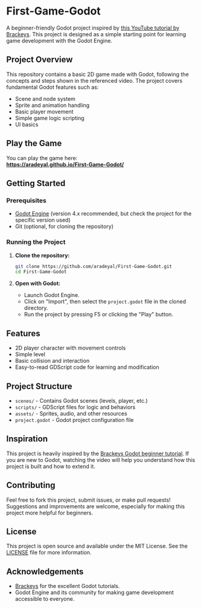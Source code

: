 # First-Game-Godot

A beginner-friendly Godot project inspired by [this YouTube tutorial by Brackeys](https://www.youtube.com/watch?v=LOhfqjmasi0&t=2588s). This project is designed as a simple starting point for learning game development with the Godot Engine.

## Project Overview

This repository contains a basic 2D game made with Godot, following the concepts and steps shown in the referenced video. The project covers fundamental Godot features such as:

- Scene and node system
- Sprite and animation handling
- Basic player movement
- Simple game logic scripting
- UI basics

## Play the Game

You can play the game here:  
**https://aradeyal.github.io/First-Game-Godot/**


## Getting Started

### Prerequisites

- [Godot Engine](https://godotengine.org/download) (version 4.x recommended, but check the project for the specific version used)
- Git (optional, for cloning the repository)

### Running the Project

1. **Clone the repository:**

   ```bash
   git clone https://github.com/aradeyal/First-Game-Godot.git
   cd First-Game-Godot
   ```

2. **Open with Godot:**
   - Launch Godot Engine.
   - Click on "Import", then select the `project.godot` file in the cloned directory.
   - Run the project by pressing F5 or clicking the "Play" button.

## Features

- 2D player character with movement controls
- Simple level 
- Basic collision and interaction
- Easy-to-read GDScript code for learning and modification

## Project Structure

- `scenes/` - Contains Godot scenes (levels, player, etc.)
- `scripts/` - GDScript files for logic and behaviors
- `assets/` - Sprites, audio, and other resources
- `project.godot` - Godot project configuration file

## Inspiration

This project is heavily inspired by the [Brackeys Godot beginner tutorial](https://www.youtube.com/watch?v=LOhfqjmasi0&t=2588s). If you are new to Godot, watching the video will help you understand how this project is built and how to extend it.

## Contributing

Feel free to fork this project, submit issues, or make pull requests! Suggestions and improvements are welcome, especially for making this project more helpful for beginners.

## License

This project is open source and available under the MIT License. See the [LICENSE](LICENSE) file for more information.

## Acknowledgements

- [Brackeys](https://www.youtube.com/@Brackeys) for the excellent Godot tutorials.
- Godot Engine and its community for making game development accessible to everyone.


